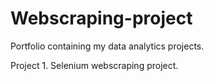 # Webscraping-project
Portfolio containing my data analytics projects.

Project 1. Selenium webscraping project.
